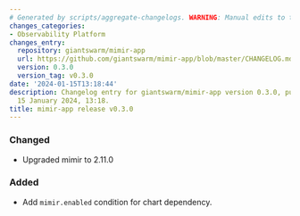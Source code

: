 ```yaml
---
# Generated by scripts/aggregate-changelogs. WARNING: Manual edits to this files will be overwritten.
changes_categories:
- Observability Platform
changes_entry:
  repository: giantswarm/mimir-app
  url: https://github.com/giantswarm/mimir-app/blob/master/CHANGELOG.md#030---2024-01-15
  version: 0.3.0
  version_tag: v0.3.0
date: '2024-01-15T13:18:44'
description: Changelog entry for giantswarm/mimir-app version 0.3.0, published on
  15 January 2024, 13:18.
title: mimir-app release v0.3.0
---
```


### Changed
- Upgraded mimir to 2.11.0
### Added
- Add `mimir.enabled` condition for chart dependency.

